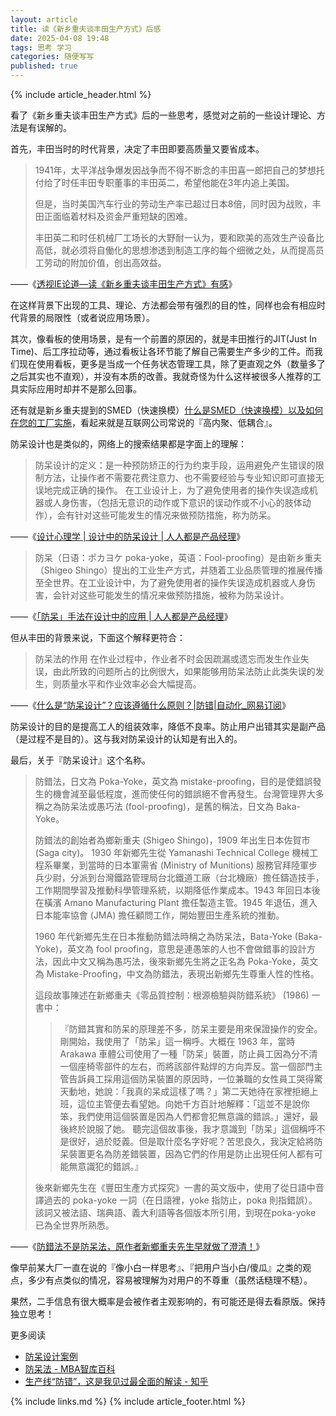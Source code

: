 ```yaml
---
layout: article
title: 读《新乡重夫谈丰田生产方式》后感
date: 2025-04-08 19:48
tags: 思考 学习
categories: 随便写写
published: true
---
```


{% include article_header.html %}

看了《新乡重夫谈丰田生产方式》后的一些思考，感觉对之前的一些设计理论、方法是有误解的。

首先，丰田当时的时代背景，决定了丰田即要高质量又要省成本。

> 1941年，太平洋战争爆发因战争而不得不断念的丰田喜一郎把自己的梦想托付给了时任丰田专职董事的丰田英二，希望他能在3年内追上美国。
> 
> 但是，当时美国汽车行业的劳动生产率已超过日本8倍，同时因为战败，丰田正面临着材料及资金严重短缺的困难。
> 
> 丰田英二和时任机械厂工场长的大野耐一认为，要和欧美的高效生产设备比高低，就必须将自働化的思想渗透到制造工序的每个细微之处，从而提高员工劳动的附加价值，创出高效益。

——《[透视IE论道—读《新乡重夫谈丰田生产方式》有感](https://www.sohu.com/a/316869376_228668)》

在这样背景下出现的工具、理论、方法都会带有强烈的目的性，同样也会有相应时代背景的局限性（或者说应用场景）。

其次，像看板的使用场景，是有一个前置的原因的，就是丰田推行的JIT(Just In Time)、后工序拉动等，通过看板让各环节能了解自己需要生产多少的工件。而我们现在使用看板，更多是当成一个任务状态管理工具，除了更直观之外（数量多了之后其实也不直观），并没有本质的改善。我就奇怪为什么这样被很多人推荐的工具实际应用时却并不是那么回事。

还有就是新乡重夫提到的SMED（快速换模）[什么是SMED（快速换模）以及如何在您的工厂实施](https://www.monitor-box.com/zh-hans/smed/)，看起来就是互联网公司常说的『高内聚、低耦合』。

防呆设计也是类似的，网络上的搜索结果都是字面上的理解：

> 防呆设计的定义：是一种预防矫正的行为约束手段，运用避免产生错误的限制方法，让操作者不需要花费注意力、也不需要经验与专业知识即可直接无误地完成正确的操作。 在工业设计上，为了避免使用者的操作失误造成机器或人身伤害，（包括无意识的动作或下意识的误动作或不小心的肢体动作），会有针对这些可能发生的情况来做预防措施，称为防呆。

——《[设计心理学 \| 设计中的防呆设计 \| 人人都是产品经理](https://www.woshipm.com/ucd/305254.html)》

> 防呆（日语：ポカヨケ poka-yoke，英语：Fool-proofing）是由新乡重夫（Shigeo Shingo）提出的工业生产方式，并随着工业品质管理的推展传播至全世界。在工业设计中，为了避免使用者的操作失误造成机器或人身伤害，会针对这些可能发生的情况来做预防措施，被称为防呆设计。

——《[「防呆」手法在设计中的应用 \| 人人都是产品经理](https://www.woshipm.com/pd/5502036.html)》

但从丰田的背景来说，下面这个解释更符合：

> 防呆法的作用
> 在作业过程中，作业者不时会因疏漏或遗忘而发生作业失误，由此所致的问题所占的比例很大，如果能够用防呆法防止此类失误的发生，则质量水平和作业效率必会大幅提高。

——《[什么是“防呆设计”？应该遵循什么原则？\|防错\|自动化_网易订阅](https://www.163.com/dy/article/FRN7S0P205372O8R.html)》

防呆设计的目的是提高工人的组装效率，降低不良率。防止用户出错其实是副产品（是过程不是目的）。这与我对防呆设计的认知是有出入的。

最后，关于『防呆设计』这个名称。

> 防錯法，日文為 Poka-Yoke，英文為 mistake-proofing，目的是使錯誤發生的機會減至最低程度，進而使任何的錯誤絕不會再發生。台灣管理界大多稱之為防呆法或愚巧法 (fool-proofing)，是舊的稱法，日文為 Baka-Yoke。
> 
> 防錯法的創始者為鄉新重夫 (Shigeo Shingo)，1909 年出生日本佐賀市 (Saga city)。
> 1930 年新鄉先生從 Yamanashi Technical College 機械工程系畢業，到當時的日本軍需省 (Ministry of Munitions) 服務官拜陸軍步兵少尉，分派到台灣鐵路管理局台北鐵道工廠（台北機廠）擔任鑄造技手，工作期間學習及推動科學管理系統，以期降低作業成本。1943 年回日本後在橫濱  Amano Manufacturing Plant 擔任製造主管。1945 年退伍，進入日本能率協會 (JMA) 擔任顧問工作，開始豐田生產系統的推動。
> 
> 1960 年代新鄉先生在日本推動防錯法時稱之為防呆法，Bata-Yoke (Baka-Yoke)，英文為 fool proofing，意思是連愚笨的人也不會做錯事的設計方法，因此中文又稱為愚巧法，後來新鄉先生將之正名為 Poka-Yoke，英文為 Mistake-Proofing，中文為防錯法，表現出新鄉先生尊重人性的性格。
> 
> 這段故事陳述在新鄉重夫《零品質控制：根源檢驗與防錯系統》 (1986) 一書中：
> >『防錯其實和防呆的原理差不多，防呆主要是用來保證操作的安全。剛開始，我使用了「防呆」這一稱呼。大概在 1963 年，當時 Arakawa 車體公司使用了一種「防呆」裝置，防止員工因為分不清一個座椅零部件的左右，而將該部件點焊的方向弄反。當一個部門主管告訴員工採用這個防呆裝置的原因時，一位兼職的女性員工哭得驚天動地，她說：「我真的呆成這樣了嗎？」第二天她待在家裡拒絕上班，這位主管便去看望她。向她千方百計地解釋：「這並不是說你笨，我們使用這個裝置是因為人們都會犯無意識的錯誤。」還好，最後終於說服了她。
> > 聽完這個故事後，我才意識到「防呆」這個稱呼不是很好，過於貶義。但是取什麼名字好呢？苦思良久，我決定給將防呆裝置更名為防差錯裝置，因為它們的作用是防止出現任何人都有可能無意識犯的錯誤。』
> 
> 後來新鄉先生在《豐田生產方式探究》一書的英文版中，使用了從日語中音譯過去的 poka-yoke 一詞（在日語裡，yoke 指防止，poka 則指錯誤）。該詞又被法語、瑞典語、義大利語等各個版本所引用，到現在poka-yoke 已為全世界所熟悉。

——《[防錯法不是防呆法，原作者新鄉重夫先生早就做了澄清！](http://tw-redi.com/forum.php?mod=viewthread&tid=698)》

像早前某大厂一直在说的『像小白一样思考』、『把用户当小白/傻瓜』之类的观点，多少有点类似的情况，容易被理解为对用户的不尊重（虽然话糙理不糙）。

果然，二手信息有很大概率是会被作者主观影响的，有可能还是得去看原版。保持独立思考！

更多阅读

- [防呆设计案例](https://mp.weixin.qq.com/s?__biz=MzUxMjgwOTE4Ng==&mid=2247484135&idx=3&sn=6118d9fd4ceee85700fd6e3d9c81d75f&chksm=f826da02a520b142e3b81afd651cd44650bfc26c85f01d784da91c44fc58ef7094e0ed5969c5&mpshare=1&scene=1&srcid=0317RfVr8e9mb7UuBViaJcwQ&sharer_shareinfo=0882d3276190dbe7f063e69d9885c087&sharer_shareinfo_first=0882d3276190dbe7f063e69d9885c087)
- [防呆法 - MBA智库百科](https://wiki.mbalib.com/wiki/%E9%98%B2%E5%91%86%E6%B3%95)
- [生产线“防错”，这是我见过最全面的解读 - 知乎](https://zhuanlan.zhihu.com/p/426186069)

{% include links.md %}
{% include article_footer.html %}
